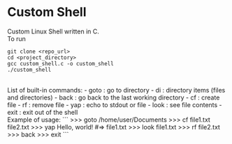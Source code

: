 # Custom Shell

Custom Linux Shell written in C.<br />
To run
```
git clone <repo_url>
cd <project_directory>
gcc custom_shell.c -o custom_shell
./custom_shell
```
<br />
List of built-in commands:
 - goto : go to directory
 - di : directory items (files and directories)
 - back : go back to the last working directory
 - cf : create file
 - rf : remove file
 - yap : echo to stdout or file
 - look : see file contents
 - exit : exit out of the shell
<br />
Example of usage:
```
>>> goto /home/user/Documents
>>> cf file1.txt file2.txt
>>> yap Hello, world! #=> file1.txt
>>> look file1.txt
>>> rf file2.txt
>>> back
>>> exit
```
